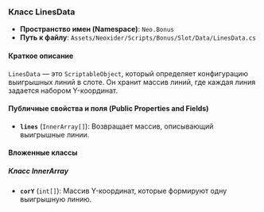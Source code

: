 ﻿### Класс LinesData

- **Пространство имен (Namespace)**: `Neo.Bonus`
- **Путь к файлу**: `Assets/Neoxider/Scripts/Bonus/Slot/Data/LinesData.cs`

#### Краткое описание
`LinesData` — это `ScriptableObject`, который определяет конфигурацию выигрышных линий в слоте. Он хранит массив линий, где каждая линия задается набором Y-координат.

#### Публичные свойства и поля (Public Properties and Fields)
- **`lines`** (`InnerArray[]`): Возвращает массив, описывающий выигрышные линии.

#### Вложенные классы

##### Класс InnerArray
- **`corY`** (`int[]`): Массив Y-координат, которые формируют одну выигрышную линию.
